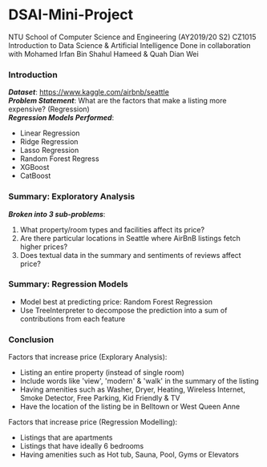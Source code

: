 # DSAI-Mini-Project

NTU School of Computer Science and Engineering (AY2019/20 S2)
CZ1015 Introduction to Data Science & Artificial Intelligence
Done in collaboration with Mohamed Irfan Bin Shahul Hameed & Quah Dian Wei

### Introduction
***Dataset***: https://www.kaggle.com/airbnb/seattle  
***Problem Statement***: What are the factors that make a listing more expensive? (Regression)  
***Regression Models Performed***:
  - Linear Regression
  - Ridge Regression
  - Lasso Regression
  - Random Forest Regress
  - XGBoost 
  - CatBoost

### Summary: Exploratory Analysis
***Broken into 3 sub-problems***:
1. What property/room types and facilities affect its price?
2. Are there particular locations in Seattle where AirBnB listings fetch higher prices?
3. Does textual data in the summary and sentiments of reviews affect price?

### Summary: Regression Models
- Model best at predicting price: Random Forest Regression
- Use TreeInterpreter to decompose the prediction into a sum of contributions from each feature

### Conclusion
Factors that increase price (Explorary Analysis):
- Listing an entire property (instead of single room)
- Include words like 'view', 'modern' & 'walk' in the summary of the listing
- Having amenities such as Washer, Dryer, Heating, Wireless Internet, Smoke Detector, Free Parking, Kid Friendly & TV
- Have the location of the listing be in Belltown or West Queen Anne

Factors that increase price (Regression Modelling):
- Listings that are apartments
- Listings that have ideally 6 bedrooms
- Having amenities such as Hot tub, Sauna, Pool, Gyms or Elevators
